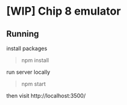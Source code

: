 # [WIP] Chip 8 emulator

## Running
install packages
> npm install

run server locally

> npm start

then visit http://localhost:3500/
